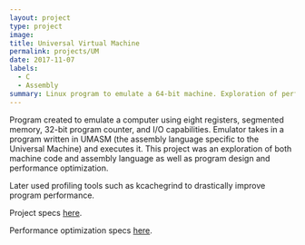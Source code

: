 ```yaml
---
layout: project
type: project
image:
title: Universal Virtual Machine
permalink: projects/UM
date: 2017-11-07
labels:
  - C
  - Assembly
summary: Linux program to emulate a 64-bit machine. Exploration of performant programming and optimization.
---
```

Program created to emulate a computer using eight registers, segmented memory, 32-bit program counter, and I/O capabilities. Emulator takes in a program written in UMASM (the assembly language specific to the Universal Machine) and executes it. This project was an exploration of both machine code and assembly language as well as program design and performance optimization.

Later used profiling tools such as kcachegrind to drastically improve program performance.

Project specs [here](files/um.pdf).

Performance optimization specs [here](files/profiling.pdf).
